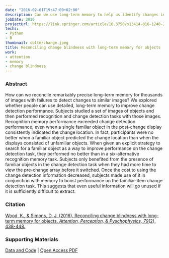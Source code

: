 ```yaml
---
date: "2016-02-01T19:47:09+02:00"
description: Can we use long-term memory to help us identify changes in our environment?
jobDate: 2016
projectUrl: https://link.springer.com/article/10.3758/s13414-016-1240-2
techs:
- Python
- R
thumbnail: cbltm/change.jpeg
title: Reconciling change blindness with long-term memory for objects
work:
- attention
- memory
- change blindness
---
```


### Abstract

How can we reconcile remarkably precise long-term memory for thousands of images with failures to detect changes to similar images? We explored whether people can use detailed, long-term memory to improve change detection performance. Subjects studied a set of images of objects and then performed recognition and change detection tasks with those images. Recognition memory performance exceeded change detection performance, even when a single familiar object in the post-change display consistently indicated the change location. In fact, participants were no better when a familiar object predicted the change location than when the displays consisted of unfamiliar objects. When given an explicit strategy to search for a familiar object as a way to improve performance on the change detection task, they performed no better than in a six-alternative recognition memory task. Subjects only benefited from the presence of familiar objects in the change detection task when they had more time to view the pre-change array before it switched. Once the cost to using the change detection information decreased, subjects made use of it in conjunction with memory to boost performance on the familiar-item change detection task. This suggests that even useful information will go unused if it is sufficiently difficult to extract.

### Citation

[Wood, K., & Simons, D. J. (2016). Reconciling change blindness with long-term memory for objects. *Attention, Perception, & Pyschophysics, 79*(2), 438-448.](https://link.springer.com/article/10.3758/s13414-016-1240-2)

### Supporting Materials
[Data and Code](https://osf.io/6y35t/) |
[Open Access PDF](https://osf.io/preprints/psyarxiv/zb3wk/)
